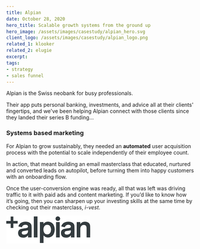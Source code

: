 ```yaml
---
title: Alpian
date: October 28, 2020
hero_title: Scalable growth systems from the ground up
hero_image: /assets/images/casestudy/alpian_hero.svg
client_logo: /assets/images/casestudy/alpian_logo.png
related_1: klooker
related_2: elugie
excerpt:
tags:
- strategy
- sales funnel
---
```


<p class="lead">
Alpian is the Swiss neobank for busy professionals.
</p>


Their app puts personal banking, investments, and advice all at their clients' fingertips, and we've been helping Alpian connect with those clients since they landed their series B funding...

### Systems based marketing

For Alpian to grow sustainably, they needed an **automated** user acquisition process with the potential to scale independently of their employee count.

In action, that meant building an email masterclass that educated, nurtured and converted leads on autopilot, before turning them into happy customers with an onboarding flow.

Once the user-conversion engine was ready, all that was left was driving traffic to it with paid ads and content marketing. If you’d like to know how it’s going, then you can sharpen up your investing skills at the same time by checking out their masterclass, *i-vest*. 

![](/assets/images/casestudy/alpian_logo.png)

